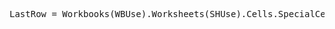<pre>
LastRow = Workbooks(WBUse).Worksheets(SHUse).Cells.SpecialCells(<b>xlCellTypeLastCell</b>).Row
</pre>
